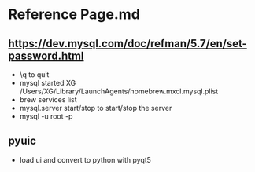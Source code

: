 # Reference Page.md

## https://dev.mysql.com/doc/refman/5.7/en/set-password.html
- \q to quit
- mysql started XG   /Users/XG/Library/LaunchAgents/homebrew.mxcl.mysql.plist
- brew services list
- mysql.server start/stop to start/stop the server
- mysql -u root -p




## pyuic
- load ui and convert to python with pyqt5
